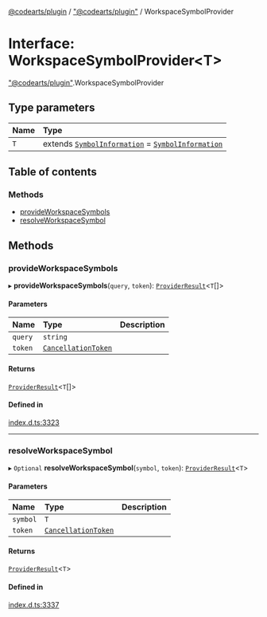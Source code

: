 [@codearts/plugin](../README.md) / ["@codearts/plugin"](../modules/_codearts_plugin_.md) / WorkspaceSymbolProvider

# Interface: WorkspaceSymbolProvider<T\>

["@codearts/plugin"](../modules/_codearts_plugin_.md).WorkspaceSymbolProvider

## Type parameters

| Name | Type |
| :------ | :------ |
| `T` | extends [`SymbolInformation`](../classes/codearts_plugin_.SymbolInformation.md) = [`SymbolInformation`](../classes/codearts_plugin_.SymbolInformation.md) |

## Table of contents

### Methods

- [provideWorkspaceSymbols](codearts_plugin_.WorkspaceSymbolProvider.md#provideworkspacesymbols)
- [resolveWorkspaceSymbol](codearts_plugin_.WorkspaceSymbolProvider.md#resolveworkspacesymbol)

## Methods

### provideWorkspaceSymbols

▸ **provideWorkspaceSymbols**(`query`, `token`): [`ProviderResult`](../modules/_codearts_plugin_.md#providerresult)<`T`[]\>

#### Parameters

| Name | Type | Description |
| :------ | :------ | :------ |
| `query` | `string` |  |
| `token` | [`CancellationToken`](codearts_plugin_.CancellationToken.md) |  |

#### Returns

[`ProviderResult`](../modules/_codearts_plugin_.md#providerresult)<`T`[]\>

#### Defined in

[index.d.ts:3323](https://github.com/huaweicloud/cloudide-plugin-api/blob/3b0eee8/index.d.ts#L3323)

___

### resolveWorkspaceSymbol

▸ `Optional` **resolveWorkspaceSymbol**(`symbol`, `token`): [`ProviderResult`](../modules/_codearts_plugin_.md#providerresult)<`T`\>

#### Parameters

| Name | Type | Description |
| :------ | :------ | :------ |
| `symbol` | `T` |  |
| `token` | [`CancellationToken`](codearts_plugin_.CancellationToken.md) |  |

#### Returns

[`ProviderResult`](../modules/_codearts_plugin_.md#providerresult)<`T`\>

#### Defined in

[index.d.ts:3337](https://github.com/huaweicloud/cloudide-plugin-api/blob/3b0eee8/index.d.ts#L3337)
